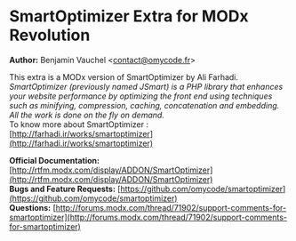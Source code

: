 SmartOptimizer Extra for MODx Revolution
=======================================


**Author:** Benjamin Vauchel &lt;[contact@omycode.fr](contact@omycode.fr)&gt;


This extra is a MODx version of SmartOptimizer by Ali Farhadi.  
*SmartOptimizer (previously named JSmart) is a PHP library that enhances your website performance by optimizing the front end using techniques such as minifying, compression, caching, concatenation and embedding. All the work is done on the fly on demand.*  
To know more about SmartOptimizer : [http://farhadi.ir/works/smartoptimizer](http://farhadi.ir/works/smartoptimizer)


**Official Documentation:** [http://rtfm.modx.com/display/ADDON/SmartOptimizer](http://rtfm.modx.com/display/ADDON/SmartOptimizer)  
**Bugs and Feature Requests:** [https://github.com/omycode/smartoptimizer](https://github.com/omycode/smartoptimizer)  
**Questions:** [http://forums.modx.com/thread/71902/support-comments-for-smartoptimizer](http://forums.modx.com/thread/71902/support-comments-for-smartoptimizer)  